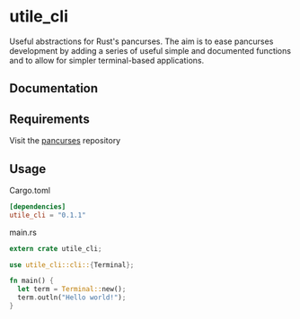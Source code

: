 # utile_cli
Useful abstractions for Rust's pancurses. The aim is to ease pancurses development by adding a series of useful simple and documented functions and to allow for simpler terminal-based applications.

## Documentation
## Requirements
Visit the [pancurses](https://github.com/ihalila/pancurses) repository

## Usage
Cargo.toml
```toml
[dependencies]
utile_cli = "0.1.1"
```

main.rs
```rust
extern crate utile_cli;

use utile_cli::cli::{Terminal};

fn main() {
  let term = Terminal::new();
  term.outln("Hello world!");
}
```